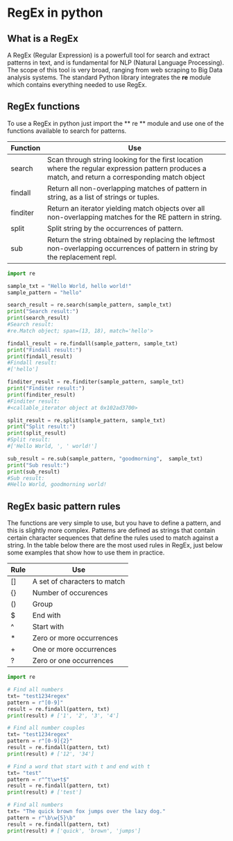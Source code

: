 # RegEx in python


## What is a RegEx
A RegEx (Regular Expression) is a powerfull tool for search and extract patterns in text, and is fundamental for NLP (Natural Language Processing). The scope of this tool is very broad, ranging from web scraping to Big Data analysis systems. The standard Python library integrates the **re** module which contains everything needed to use RegEx.

## RegEx functions
To use a RegEx in python just import the ** re ** module and use one of the functions available to search for patterns.

| Function | Use                                              
|----------|-----------
|search    | Scan through string looking for the first location where the regular expression pattern produces a match, and return a corresponding match object
|findall   | Return all non-overlapping matches of pattern in string, as a list of strings or tuples.
|finditer  | Return an iterator yielding match objects over all non-overlapping matches for the RE pattern in string.
|split     | Split string by the occurrences of pattern.
|sub       | Return the string obtained by replacing the leftmost non-overlapping occurrences of pattern in string by the replacement repl.

```python
import re

sample_txt = "Hello World, hello world!"
sample_pattern = "hello"

search_result = re.search(sample_pattern, sample_txt)
print("Search result:")
print(search_result)
#Search result:
#re.Match object; span=(13, 18), match='hello'>

findall_result = re.findall(sample_pattern, sample_txt)
print("Findall result:")
print(findall_result)
#Findall result:
#['hello']

finditer_result = re.finditer(sample_pattern, sample_txt)
print("Finditer result:")
print(finditer_result)
#Finditer result:
#<callable_iterator object at 0x102ad3700>

split_result = re.split(sample_pattern, sample_txt)
print("Split result:")
print(split_result)
#Split result:
#['Hello World, ', ' world!']

sub_result = re.sub(sample_pattern, "goodmorning",  sample_txt)
print("Sub result:")
print(sub_result)
#Sub result:
#Hello World, goodmorning world!

```

## RegEx basic pattern rules
The functions are very simple to use, but you have to define a pattern, and this is slightly more complex. Patterns are defined as strings that contain certain character sequences that define the rules used to match against a string. In the table below there are the most used rules in RegEx, just below some examples that show how to use them in practice.

| Rule     | Use                                              
|----------|-----------
|[]| A set of characters to match
|{}| Number of occurences
|()| Group
|$| End with
|^| Start with
|*| Zero or more occurrences
|+| One or more occurrences
|?| Zero or one occurrences

```python
import re

# Find all numbers
txt= "test1234regex"
pattern = r"[0-9]"
result = re.findall(pattern, txt)
print(result) # ['1', '2', '3', '4']

# Find all number couples
txt= "test1234regex"
pattern = r"[0-9]{2}"
result = re.findall(pattern, txt)
print(result) # ['12', '34']

# Find a word that start with t and end with t
txt= "test"
pattern = r"^t\w+t$"
result = re.findall(pattern, txt)
print(result) # ['test']

# Find all numbers
txt= "The quick brown fox jumps over the lazy dog."
pattern = r"\b\w{5}\b"
result = re.findall(pattern, txt)
print(result) # ['quick', 'brown', 'jumps']
```



